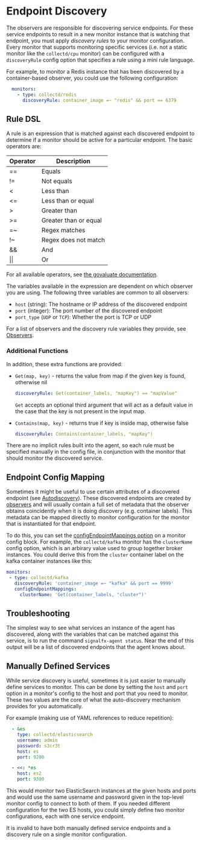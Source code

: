 # Endpoint Discovery

The observers are responsible for discovering service endpoints.  For these
service endpoints to result in a new monitor instance that is watching that
endpoint, you must apply _discovery rules_ to your monitor configuration. Every
monitor that supports monitoring specific services (i.e. not a static monitor
like the `collectd/cpu` monitor) can be configured with a `discoveryRule`
config option that specifies a rule using a mini rule language.

For example, to monitor a Redis instance that has been discovered by a
container-based observer, you could use the following configuration:

```yaml
  monitors:
    - type: collectd/redis
      discoveryRule: container_image =~ "redis" && port == 6379
```

## Rule DSL

A rule is an expression that is matched against each discovered endpoint to
determine if a monitor should be active for a particular endpoint. The basic
operators are:

| Operator | Description |
| --- | --- |
| == | Equals |
| != | Not equals |
| < | Less than |
| <= | Less than or equal |
| > | Greater than |
| >= | Greater than or equal |
| =~ | Regex matches |
| !~ | Regex does not match |
| && | And |
| \|\| | Or | 

For all available operators, see [the govaluate
documentation](https://github.com/Knetic/govaluate/blob/master/MANUAL.md). 

The variables available in the expression are dependent on which observer you
are using.  The following three variables are common to all observers:

 - `host` (string): The hostname or IP address of the discovered endpoint
 - `port` (integer): The port number of the discovered endpoint
 - `port_type` (`UDP` or `TCP`): Whether the port is TCP or UDP

For a list of observers and the discovery rule variables they provide, see [Observers](./observer-config.md). 

### Additional Functions

In addition, these extra functions are provided:

 - `Get(map, key)` - returns the value from map if the given key is found, otherwise nil

   ```yaml
   discoveryRule: Get(container_labels, "mapKey") == "mapValue"
   ```

   `Get` accepts an optional third argument that will act as a default value in
   the case that the key is not present in the input map.

 - `Contains(map, key)` - returns true if key is inside map, otherwise false

   ```yaml
   discoveryRule: Contains(container_labels, "mapKey")
   ```


There are no implicit rules built into the agent, so each rule must be specified
manually in the config file, in conjunction with the monitor that should monitor the
discovered service.

## Endpoint Config Mapping

Sometimes it might be useful to use certain attributes of a discovered
endpoint (see [Autodiscovery](./endpoint-discovery)).  These discovered
endpoints are created by [observers](./observer-config.md) and will usually
contain a full set of metadata that the observer obtains coincidently when it
is doing discovery (e.g. container labels).  This metadata can be mapped
directly to monitor configuration for the monitor that is instantiated for that
endpoint.

To do this, you can set the [configEndpointMappings option](./monitor-config)
on a monitor config block.   For example, the `collectd/kafka` monitor has
the `clusterName` config option, which is an arbirary value used to group
together broker instances.  You could derive this from the `cluster` container
label on the kafka container instances like this:

```yaml
monitors:
 - type: collectd/kafka
   discoveryRule: 'container_image =~ "kafka" && port == 9999'
   configEndpointMappings:
     clusterName: 'Get(container_labels, "cluster")'
```

## Troubleshooting

The simplest way to see what services an instance of the agent has discovered,
along with the variables that can be matched against this service, is to run
the command `signalfx-agent status`.  Near the end of this output will be a
list of discovered endpoints that the agent knows about.

## Manually Defined Services

While service discovery is useful, sometimes it is just easier to manually
define services to monitor.  This can be done by setting the `host` and
`port` option in a monitor's config to the host and port that you need to
monitor.  These two values are the core of what the auto-discovery mechanism
provides for you automatically.

For example (making use of YAML references to reduce repetition):

```yaml
  - &es
    type: collectd/elasticsearch
    username: admin
    password: s3cr3t
    host: es
    port: 9200

  - <<: *es
    host: es2
    port: 9300
```

This would monitor two ElasticSearch instances at the given hosts and ports and would
use the same username and password given in the top-level monitor config to
connect to both of them.  If you needed different configuration for the two ES
hosts, you could simply define two monitor configurations, each with one
service endpoint.

It is invalid to have both manually defined service endpoints and a discovery rule
on a single monitor configuration.

